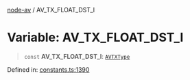 [node-av](../globals.md) / AV\_TX\_FLOAT\_DST\_I

# Variable: AV\_TX\_FLOAT\_DST\_I

> `const` **AV\_TX\_FLOAT\_DST\_I**: [`AVTXType`](../type-aliases/AVTXType.md)

Defined in: [constants.ts:1390](https://github.com/seydx/av/blob/f8631fc881b394300b1479f511d55cf1c370a87f/src/constants/constants.ts#L1390)
